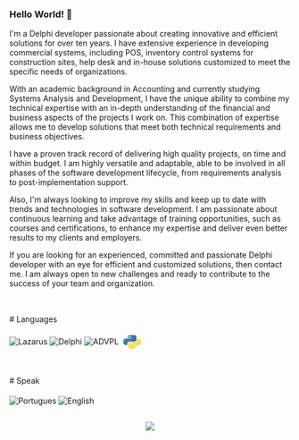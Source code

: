 ### Hello World! 👋

I'm a Delphi developer passionate about creating innovative and efficient solutions for over ten years. I have extensive experience in developing commercial systems, including POS, inventory control systems for construction sites, help desk and in-house solutions customized to meet the specific needs of organizations.

With an academic background in Accounting and currently studying Systems Analysis and Development, I have the unique ability to combine my technical expertise with an in-depth understanding of the financial and business aspects of the projects I work on. This combination of expertise allows me to develop solutions that meet both technical requirements and business objectives.

I have a proven track record of delivering high quality projects, on time and within budget. I am highly versatile and adaptable, able to be involved in all phases of the software development lifecycle, from requirements analysis to post-implementation support.

Also, I'm always looking to improve my skills and keep up to date with trends and technologies in software development. I am passionate about continuous learning and take advantage of training opportunities, such as courses and certifications, to enhance my expertise and deliver even better results to my clients and employers.

If you are looking for an experienced, committed and passionate Delphi developer with an eye for efficient and customized solutions, then contact me. I am always open to new challenges and ready to contribute to the success of your team and organization.

##

<div style="display: inline_block"><br>
# Languages
  <br> <br>
  
<img align="center" alt="Lazarus" height="40" width="40" src="https://wiki.freepascal.org/images/e/ec/Lazarus-icons-exe-proposal-bpsoftware.png">
  
<img align="center" alt="Delphi" height="40" width="40" src="https://cdn-icons-png.flaticon.com/512/5968/5968252.png">
  
<img align="center" alt="ADVPL" height="30" width="50" src="https://bluecast.com.br/wp-content/uploads/2021/11/Bluecast-IT-Outsourcing-ADVPL.jpg">
  
<img align="center" alt="Python" height="30" width="40" src="https://raw.githubusercontent.com/devicons/devicon/master/icons/python/python-original.svg">
  
</div>

##

<div style="display: inline_block"><br>
# Speak  
  <br> <br>
  
<img align="center" alt="Portugues" height="40" width="40" src="https://upload.wikimedia.org/wikipedia/commons/thumb/d/d4/Brazilian_Flag_-_round.svg/512px-Brazilian_Flag_-_round.svg.png">
  
 <img align="center" alt="English" height="40" width="40" src="https://static.vecteezy.com/system/resources/previews/011/571/446/non_2x/circle-flag-of-usa-free-png.png">

</div>

##
  
  <div align="center"> 
  <a href="https://www.linkedin.com/in/amancio-santos/" target="_blank"><img src="https://img.shields.io/badge/-LinkedIn-%230077B5?style=for-the-badge&logo=linkedin&logoColor=white" target="_blank"></a>
</div>


<!--
**robsondpreuss/robsondpreuss** is a ✨ _special_ ✨ repository because its `README.md` (this file) appears on your GitHub profile.

Here are some ideas to get you started: ;)

- 🔭 I’m currently working on ...
- 🌱 I’m currently learning ...
- 👯 I’m looking to collaborate on ...
- 🤔 I’m looking for help with ...
- 💬 Ask me about ...
- 📫 How to reach me: ...
- 😄 Pronouns: ...
- ⚡ Fun fact: ...
-->
